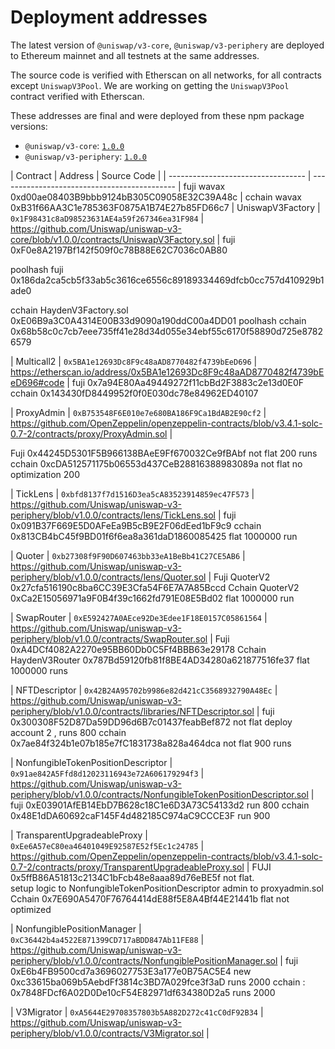 # Deployment addresses

The latest version of `@uniswap/v3-core`, `@uniswap/v3-periphery` are deployed to Ethereum mainnet and all testnets
at the same addresses.

The source code is verified with Etherscan on all networks, for all contracts except `UniswapV3Pool`.
We are working on getting the `UniswapV3Pool` contract verified with Etherscan.

These addresses are final and were deployed from these npm package versions:

- `@uniswap/v3-core`: [`1.0.0`](https://github.com/Uniswap/uniswap-v3-core/tree/v1.0.0)
- `@uniswap/v3-periphery`: [`1.0.0`](https://github.com/Uniswap/uniswap-v3-periphery/tree/v1.0.0)

| Contract                           | Address                                      | Source Code                                                                                                                   |
| ---------------------------------- | -------------------------------------------- | 
fuji wavax 0xd00ae08403B9bbb9124bB305C09058E32C39A48c |
cchain wavax 0xB31f66AA3C1e785363F0875A1B74E27b85FD66c7
| UniswapV3Factory                   | `0x1F98431c8aD98523631AE4a59f267346ea31F984` | https://github.com/Uniswap/uniswap-v3-core/blob/v1.0.0/contracts/UniswapV3Factory.sol                                         |
fuji 0xF0e8A2197Bf142f509f0c78B88E62C7036c0AB80

poolhash fuji  0x186da2ca5cb5f33ab5c3616ce6556c89189334469dfcb0cc757d410929b1ade0

cchain  HaydenV3Factory.sol   0xE06B9a3C0A4314E00B33d9090a190ddC00a4DD01 
poolhash   cchain   0x68b58c0c7cb7eee735ff41e28d34d055e34ebf55c6170f58890d725e87826579

| Multicall2                         | `0x5BA1e12693Dc8F9c48aAD8770482f4739bEeD696` | https://etherscan.io/address/0x5BA1e12693Dc8F9c48aAD8770482f4739bEeD696#code                                                  |
fuji 0x7a94E80Aa49449272f11cbBd2F3883c2e13d0E0F
cchain  0x143430fD8449952f0f0E030dc78e84962ED40107 

| ProxyAdmin                         | `0xB753548F6E010e7e680BA186F9Ca1BdAB2E90cf2` | https://github.com/OpenZeppelin/openzeppelin-contracts/blob/v3.4.1-solc-0.7-2/contracts/proxy/ProxyAdmin.sol                  |

Fuji   0x44245D5301F5B966138BAeE9Ff670032Ce9fBAbf      not flat 200 runs    
cchain 0xcDA512571175b06553d437CeB28816388983089a      not flat no optimization 200


| TickLens                           | `0xbfd8137f7d1516D3ea5cA83523914859ec47F573` | https://github.com/Uniswap/uniswap-v3-periphery/blob/v1.0.0/contracts/lens/TickLens.sol                                       |
fuji 0x091B37F669E5D0AFeEa9B5cB9E2F06dEed1bF9c9
cchain 0x813CB4bC45f9BD01f6f6ea8a361daD1860085425 flat 1000000 run



| Quoter                             | `0xb27308f9F90D607463bb33eA1BeBb41C27CE5AB6` | https://github.com/Uniswap/uniswap-v3-periphery/blob/v1.0.0/contracts/lens/Quoter.sol                                         |
Fuji QuoterV2  0x27cfa516190c8ba6CC39E3Cfa54F6E7A7A85Bccd 
Cchain QuoterV2 0xCa2E15056971a9F0B4f39c1662fd791E08E5Bd02      flat 1000000 run

| SwapRouter                         | `0xE592427A0AEce92De3Edee1F18E0157C05861564` | https://github.com/Uniswap/uniswap-v3-periphery/blob/v1.0.0/contracts/SwapRouter.sol                                          |
Fuji 0xA4DCf4082A2270e95BB60Db0C5Ff4BBB63e29178
Cchain HaydenV3Router  0x787Bd59120fb81f8BE4AD34280a621877516fe37 flat   1000000 runs

| NFTDescriptor                      | `0x42B24A95702b9986e82d421cC3568932790A48Ec` | https://github.com/Uniswap/uniswap-v3-periphery/blob/v1.0.0/contracts/libraries/NFTDescriptor.sol                             |
fuji  0x300308F52D87Da59DD96d6B7c01437feabBef872   not flat   deploy account 2 ,  runs 800
cchain 0x7ae84f324b1e07b185e7fC1831738a828a464dca   not flat  900 runs


| NonfungibleTokenPositionDescriptor | `0x91ae842A5Ffd8d12023116943e72A606179294f3` | https://github.com/Uniswap/uniswap-v3-periphery/blob/v1.0.0/contracts/NonfungibleTokenPositionDescriptor.sol                  |
fuji 0xE03901AfEB14EbD7B628c18C1e6D3A73C54133d2       run 800
cchain 0x48E1dDA60692caF145F4d482185C974aC9CCCE3F     run 900

| TransparentUpgradeableProxy        | `0xEe6A57eC80ea46401049E92587E52f5Ec1c24785` | https://github.com/OpenZeppelin/openzeppelin-contracts/blob/v3.4.1-solc-0.7-2/contracts/proxy/TransparentUpgradeableProxy.sol |
FUJI 0x5ffB86A51813c2134C1bFcb48e8aaa89d76eBE5f      not flat.  
setup   logic to 		           NonfungibleTokenPositionDescriptor   admin to proxyadmin.sol   
Cchain 0x7E690A5470F76764414dE88f5E8A4Bf44E21441b     flat not optimized 


| NonfungiblePositionManager         | `0xC36442b4a4522E871399CD717aBDD847Ab11FE88` | https://github.com/Uniswap/uniswap-v3-periphery/blob/v1.0.0/contracts/NonfungiblePositionManager.sol                          |
fuji 0xE6b4FB9500cd7a3696027753E3a177e0B75AC5E4
new 0xc33615ba069b5AebdFf3814c3BD7A029fce3f3aD     runs 2000
cchain :  0x7848FDcf6A02D0De10cF54E82971df634380D2a5    runs 2000

| V3Migrator                         | `0xA5644E29708357803b5A882D272c41cC0dF92B34` | https://github.com/Uniswap/uniswap-v3-periphery/blob/v1.0.0/contracts/V3Migrator.sol                                          |
